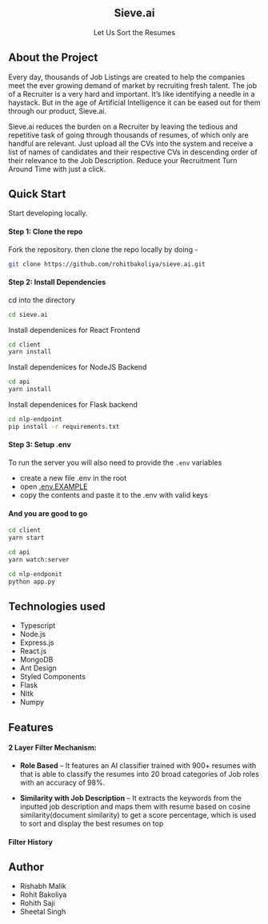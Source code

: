 <p align="center">
  <h2 align="center">Sieve.ai</h2>
  <p align="center">
  Let Us Sort the Resumes
  </p>
</p>

## About the Project

Every day, thousands of Job Listings are created to help the companies meet the ever growing demand of market by recruiting fresh talent. The job of a Recruiter is a very hard and important. It’s like identifying a needle in a haystack. But in the age of Artificial Intelligence it can be eased out for them through our product, Sieve.ai.

Sieve.ai reduces the burden on a Recruiter by leaving the tedious and repetitive task of going through thousands of resumes, of which only are handful are relevant. Just upload all the CVs into the system and receive a list of names of candidates and their respective CVs in descending order of their relevance to the Job Description. Reduce your Recruitment Turn Around Time with just a click.

## Quick Start

Start developing locally.

#### Step 1: Clone the repo

Fork the repository. then clone the repo locally by doing -

```sh
git clone https://github.com/rohitbakoliya/sieve.ai.git
```

#### Step 2: Install Dependencies

cd into the directory

```sh
cd sieve.ai
```

Install dependenices for React Frontend

```sh
cd client
yarn install
```

Install dependenices for NodeJS Backend

```sh
cd api
yarn install
```

Install dependenices for Flask backend

```sh
cd nlp-endpoint
pip install -r requirements.txt
```

#### Step 3: Setup .env

To run the server you will also need to provide the `.env` variables

- create a new file .env in the root
- open [.env.EXAMPLE](./.env.EXAMPLE)
- copy the contents and paste it to the .env with valid keys

#### And you are good to go

```sh
cd client
yarn start
```

```sh
cd api
yarn watch:server
```

```sh
cd nlp-endponit
python app.py
```

## Technologies used

- Typescript
- Node.js
- Express.js
- React.js
- MongoDB
- Ant Design
- Styled Components
- Flask
- Nltk
- Numpy

## Features

#### 2 Layer Filter Mechanism:

- **Role Based** – It features an AI classifier trained with 900+ resumes with that is able to classify the resumes into 20 broad categories of Job roles with an accuracy of 98%.

- **Similarity with Job Description** – It extracts the keywords from the inputted job description and maps them with resume based on cosine similarity(document similarity) to get a score percentage, which is used to sort and display the best resumes on top

#### Filter History

## Author

- Rishabh Malik
- Rohit Bakoliya
- Rohith Saji
- Sheetal Singh
